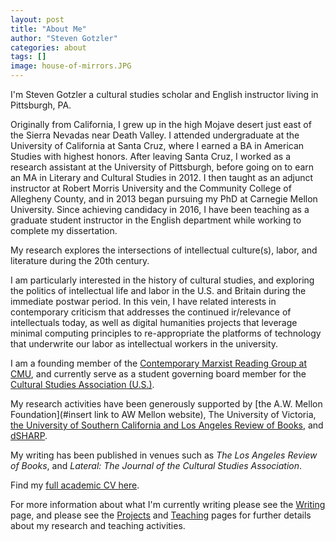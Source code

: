 ```yaml
---
layout: post
title: "About Me"
author: "Steven Gotzler"
categories: about
tags: []
image: house-of-mirrors.JPG
---
```

I'm Steven Gotzler a cultural studies scholar and English instructor living in Pittsburgh, PA.

Originally from California, I grew up in the high Mojave desert just east of the Sierra Nevadas near Death Valley. I attended undergraduate at the University of California at Santa Cruz, where I earned a BA in American Studies with highest honors. After leaving Santa Cruz, I worked as a research assistant at the University of Pittsburgh, before going on to earn an MA in Literary and Cultural Studies in 2012. I then taught as an adjunct instructor at Robert Morris University and the Community College of Allegheny County, and in 2013 began pursuing my PhD at Carnegie Mellon University. Since achieving candidacy in 2016, I have been teaching as a graduate student instructor in the English department while working to complete my dissertation.  

My research explores the intersections of intellectual culture(s), labor, and literature during the 20th century.

I am particularly interested in the history of cultural studies, and exploring the politics of intellectual life and labor in the U.S. and Britain during the immediate postwar period. In this vein, I have related interests in contemporary criticism that addresses the continued ir/relevance of intellectuals today, as well as digital humanities projects that leverage minimal computing principles to re-appropriate the platforms of technology that underwrite our labor as intellectual workers in the university. 

I am a founding member of the [Contemporary Marxist Reading Group at CMU](https://cmrg-cmu.org/), and currently serve as a student governing board member for the [Cultural Studies Association (U.S.)](https://culturalstudiesassociation.org).

My research activities have been generously supported by [the A.W. Mellon Foundation](#insert link to AW Mellon website), The University of Victoria, [the University of Southern California and Los Angeles Review of Books](https://thepublishingworkshop.com/), and [dSHARP](http://dsharp.library.cmu.edu/).

My writing has been published in venues such as *The Los Angeles Review of Books*, and *Lateral: The Journal of the Cultural Studies Association*. 

Find my [full academic CV here](#insert_file). 

For more information about what I'm currently writing please see the [Writing](#insert_link) page, and please see the [Projects](#insert_link) and [Teaching](#insert_link) pages for further details about my research and teaching activities.
